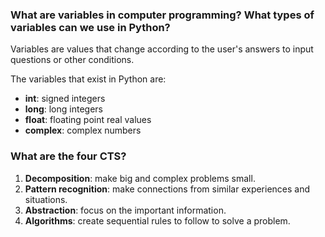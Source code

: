 ### What are variables in computer programming? What types of variables can we use in Python?
Variables are values that change according to the user's answers to input questions or other conditions.

The variables that exist in Python are:
- **int**: signed integers
- **long**: long integers
- **float**: floating point real values
- **complex**: complex numbers

### What are the four CTS?
1. **Decomposition**: make big and complex problems small.
2. **Pattern recognition**: make connections from similar experiences and situations.
3. **Abstraction**: focus on the important information.
4. **Algorithms**: create sequential rules to follow to solve a problem.
